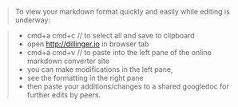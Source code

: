 > To view your markdown format quickly and easily while editing is underway:

> * cmd+a cmd+c // to select all and save to clipboard
> * open http://dillinger.io in browser tab
> * cmd+a cmd+v // to paste into the left pane of the online markdown converter site
> * you can make modifications in the left pane,
> * see the formatting in the right pane
> * then paste your additions/changes to a shared googledoc for further edits by peers.
